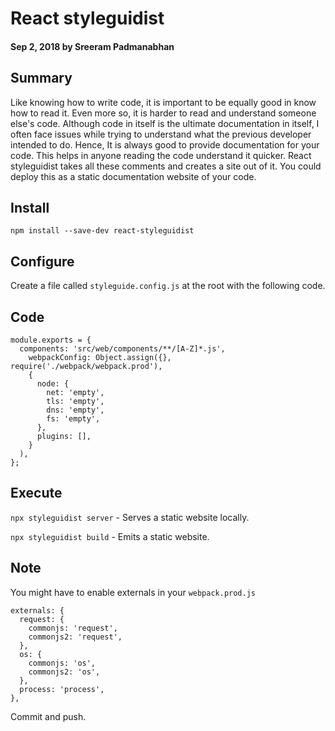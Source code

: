 # React styleguidist

#### Sep 2, 2018 by Sreeram Padmanabhan

## Summary

Like knowing how to write code, it is important to be equally good in know how to read it. Even more so, it is harder to read and understand someone else's code. Although code in itself is the ultimate documentation in itself, I often face issues while trying to understand what the previous developer intended to do. Hence, It is always good to provide documentation for your code. This helps in anyone reading the code understand it quicker. React styleguidist takes all these comments and creates a site out of it. You could deploy this as a static documentation website of your code.

## Install

`npm install --save-dev react-styleguidist`

## Configure

Create a file called `styleguide.config.js` at the root with the following code.

## Code

    module.exports = {
      components: 'src/web/components/**/[A-Z]*.js',
        webpackConfig: Object.assign({}, require('./webpack/webpack.prod'),
        {
          node: {
            net: 'empty',
            tls: 'empty',
            dns: 'empty',
            fs: 'empty',
          },
          plugins: [],
        }
      ),
    };

## Execute

`npx styleguidist server` - Serves a static website locally.

`npx styleguidist build` - Emits a static website.

## Note

You might have to enable externals in your `webpack.prod.js`

    externals: {
      request: {
        commonjs: 'request',
        commonjs2: 'request',
      },
      os: {
        commonjs: 'os',
        commonjs2: 'os',
      },
      process: 'process',
    },

Commit and push.
